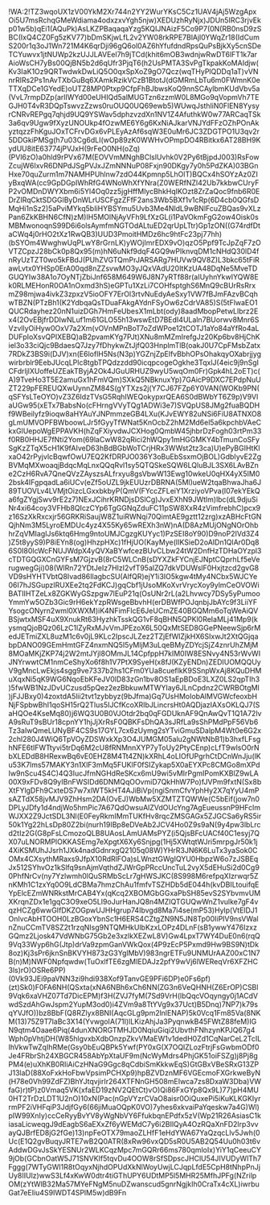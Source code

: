 !WA:2!TZ3wqoUX1zV00YkM2Xr744n2YY2WurYKsC5Cz1UAV4jAj5WzgApxOi5U7msRchqGMeWdiama4odxzxvYgh5njw)XEDUzhRyNjx)JDUn5IRC3rjvEkp01w5b)qEi1(AQuPk)AsLKZPBaqaqaYzg5KQIJNAizF5Co9P7(0N(RB0nsD9zSBC(IxQ4CZ0Fg5zKV77)bDmSKjwLfL2v2YW08rkRPE7BlAjl0YWqZr18(IdCumS200r1q3oJ1Wn721M4K6qrDji96gQ6ol0AZ6hYfufdndRpsQuPsBjkXy5cnSDeTCYuwvx1jtNUWp2kzUJJLAVEel7h9jTCd(khit6mOB3wdnjwRwDT6lFT1k7arAioWsCH7yBs00QjBN5b2d6qUfr3PjqT6(h2UsPMTA3SvPgTkpakKoMAIdjw(Kv3IaK1Oz9QRTwdwkDwLiQ5O0qxSpXoZ9gO7Qcz(wqTHyPlQDDq1aT)vVNnrRlRs2Ps1nAvTXbGuBq6XAmkRzikVCzB1BtotJ(dGMRmLbTu6m0FWmnK0eTTXqDCe1GYedE)oUTZ8MP0Ptxp9CfpFhBJbwsKoQ9nnSCAylbmKUdVbv5a(VvL7rmpDZp(arlIWYd00eUHIQd5alMUGTzn6zzmW0L8MGo9qVopmVh7TEGJH0T4vR3DQpTswvzZzws0ruOUQ0UQ69ewb5)WUwqJsthliN0FlEN8YysyrCNRvREPgq7qhjd9UQ9YSWav5dphzvzdXn1NV1Z4AfuthkW0w77ARCaqTSk3a6qv9Ugw9fXyzUNOUkp4fOzwME6Y6g6KxNiAJkarVNJYdFFzOZhPOnAkyztqzzFhKguJOxTCFrvDGx6vPLEyAzAf6sqW3E0uMr6JC3ZDGTPO1U3qv2r5DDGkiPMSg(h7u03Cg6dLI(wOp89zK0WWHvOPmpDO4RBitkx6AT28BH9KydUU8itE63774jPVJxH(9rFeO0NH(oZq)(PVl6zO)a0hld9rPVx67M(EOVVmMNghBClslUvhk0V2Py6tBjpdJ003)RsFowZcujW6IxvR6DNPdJSgPVJxJZmNNNuP08Fxjn90DKgy7y0h5PdZKA)03BGnHxe70quZurm1m7NAMHPUhlnw7zdO44Kpmnp5LhOlT)BQCx4hSOYzAz0ZIyBxqWA(cc9GpDGpIWhRfG4WNoWhXfYNra(Z0WERfNZl42Ub7kkbwCUryFP2vOMDnDWYXbm6i5Yl4Oq0zz5jgHffMlycBhkHqIKOzt8ZrZaQoc9fnb6R0EDrZIRqCktSDGGlByDnWLrUSCFgzZFfF2ans3Wb5BXf1v1cRp(6D4cb0QGfsDMqHi1nSz2)5aPviMYkq5bIiHYBSYmu5Uvb3Me4NldL9wBNlFcuZBQas9vXLzPan6ZkKBHN6CfN)zM)IH5MOlNjAyVFh9LfXzGL(i1PaVOkmFgG2ow4Oisk0sMBMwonoqnS99D6i6olsAymfmNGTOdALtuED2qrUpLTtr)Gp1zON((G74rdfDtaCWq4j0rHO2tXz1RwQB3)UUD3PmoitHMDz6hc9htFc23pj77hh)(bSYOm4WwghwUqPLwY8rGrnLK)yWOjImrEDX9vO)qzO5Ppf9TcJpZqF7zOVTZCpzJ28bCk0p8Qx95(m)hN6uNkf9dqF4GQ9wPIknvqDM1cNHdQ30lD4fnRyUzTZT0wo5kFBdJ(PUhZVGTQmPrJARSARg7HUVw9QV8Z)L3bkc65tFiRawLvtx0YHSp0ErA00qd8nZZsvwMO3yJQxVAdU20ItKzUA48DqNe5MveTDGUQYIw38A1o7OyNTjZbiJnf658M649W6J8N7yRTf88r(aIUyhnYkwIYQW8Ek0RLMEHonR0OA1nOxmd3hS)eGPTu1XzLi7COHfsptghS6MnQ9cBUrRsRrxmZ98mjwa4ivkZ3zpxzV5ioOFY7ErOl3rtvNuEdyAeSxy1VW7fBJmFAzvBCqhwTBZN(PTzBh1(K2YdbqaQsTDuaFAkgAYdnFSyOw6zCdrVA85)S(5tFlwaEO1QUCRdayhez20nN1uizDGh7HmFeUbesX1mLbt(ody)8aadMbopPetwLlbrz2Ex4(2OvEBjfrDDIwNLuf1m61GLO55h13wswEtD7BEdI4ULaln7BUorwv8Mnr6SVzvllyOiHyw0OxV7a2Xm(vOVnMPnBoT7oZdWPoe12tCOTJ1aYo84aYfRo4aLDUFpIoXsvQPIXEBQ)aB2pvamKYg7PJt)XNu8mMZmIrefgJz20Kp6bv8HjChKiel3o33ciQjc9BdaesQ7Jzy7fDhykwZtJjfQ03HnplmTlB(oakJ0U7CpFMsbZatx7RDkZ3BS9i(DJV)xn(E6loflH5Ns(N3p)YGZnjZpElfvBbhOPsOhakqyOXabrjjygwirbrblr9EebJUcqLPlc8tgbTPQdzzdd90icqpcogeOgkhe3TqxlJ(4eic9j9nSgICFdrljlXUoffeUZEakTByjA2Ok4JGuURHUZ9wyU5wqOm0Fr)Gpk4hL2oET)c(A)9TveHo3T5E2amuGx1hFmVQm)SXkQ5NBknuxYp)7GAicP9DXC7EPdpNuUZT229pFEREUQXwUynnZM84S(gYTXzs2j(Y7CJ67FZp6Y0VAN(WOKb9PN(qSFYsLTeOYO)vZ3Z6IdzTVsG5RqhIWEQokypxrQEA6S0dBWbYT6Z9p)V9VlaUGw95(xETx7BabsNo(cFHrngVVyTQg1ADWi3e7)SVQpUS8JMg2fuaBQDHf9WBeilyfz9ioqw8aHYAuYJNPmmzeGB4LXu(KJvEWY82uNSi6FiU8ATNXO8gLmUMVOPFBWboowLJr5fGyyTfWNat5KnOcbZ2hM2Md6el5a6kpchbVAeCkxGlUepoWgEPPAVKH(hZqFXiyvdwJCXHog0QmbW45jhbrDzFogh03rtPm33f0RB0HHJE7fNti2Yom(69laCwW82qRici2hWQpy1mHGGMKY4bTmunCoSFySgKzZTqX5cH1K9fAIveD63hBdBGbWoTCrjHRx3WWst2tz3ca)U)ePyBGIHtKIxaO42rPyjvlcBqwfOwU7EQ2KfDRPJO036Y3oBuEbSsxmOjBOL)GdbIyvE2ZgBVMqMXwoaqjBdqcMqLnxQQqRvl1sy5QTQSkeSQW6LQluBJL3SX6LAvBZne2CzH6RvA7QneQVzZAyszsALfrxyu8gsVbwW13Ewg10wkeU0qHX4yX5IM02bsk4IFgpqadLa6iUCv(eZf5oUZL9jkEUUzrDBRNA(5Ml)ueW2tqaBhwaJha6J89TUOVLv4LVMjtOizcLGxxbkbyP(QmV(FYccZFLeiY1XrziyoVPva(I07ekYEkQa6fgZYgjSwv9rE2z7)NExJCihrKRNDjsDSlCg)JvxEXhN9JWtlm)lbc(dL9djuSiNr4xi64coy3VFHb8QIczCYp6TgGGNqZduFC11pSW8XxR4zVimfrebhC)pcx9z16SzXkRxcxjr56GRKRiSaujW8Z1uiRWNqi70QimtAE9gztt12zrg)xzABHcFtGNQjhNm3M5LyroEMDUc4yz4X55Ky65wREXh3nW)nA(D8AzMUjONgNOrOhbhrZqVMIagIJs6ktq6Hmg9ntoUMJCgzgKUYyc1)PzSEI8oY90)D9noP2IVd3Z4)Z5t8yyS9)P8iEYn8(og)HhzpHXc)1fHjUO(KayMye(IIKSieD2oAIDn1QlAr0Dq86S0I80lcWcFNUJWdpX4yQVXaBYwfcezBUvCLbw24tW2DnfHzTDHaOYzpl3cTDTGQGXCnGYFsM7GjzvB(8rC5WLCnB(sDYXZkFYCnjEJNptCQprhLf5eVerugwegGji)08(WlRn72YDtJeIz7HIzI2vfT95alZQ7dkVDUWslF0Hxjtzcd2gvG8VD9sHYHTVbtQ8Ivad86IlagbcSU(AlfQR)ejY1i3IO5kgw4tMy4NCbx5WJCYe06I7hJSGupzIRUXEe2tq2FdKCJ)gqCbf1jUsoMKoXvrVrycXoy9ylmCeOVOWiBATIIHTZeLx8ZGKWyGSzpgw7lEuP21q(OsUNr2rL(a2Lhvwcy7DSy5yPumooYmmYw5OZb3Gic9rH6ekYzpRWsgeBbvhH(erDBWfPOJqnbjJbAYc9f3LiiYFYsogcONyrn2wml0XWXM)iK4NFimFlcE6JeUCmZE40BGQMm6oTqWeAiQVBSjwtxMSF4uX9XnukRt63HyzhkTsskQG1vF8qBHN5QPKl0ReIaMLj41Mp9(kysmqQjoBQz06LzC1lZyRxMJvVmJPEzoX6L50QxMtSED8GGePNeewSjp6rMedJETmiZXL8uzM1c6v0jL9KLc2IpscJLZez2TZjEfWlZjkHX6SIxwJt2XtQGjqabpDANO09GEmHmtGFZ4nxmNQ5I5yMljM3uLqeBMyZDYcjSjZ4znrUhZMjM8MOaMKjZKP74j2W2mtJYjl8OMmJL14CpfppH7kIM0IW8ESNvy4N53rWvWIJNYrwwtCM1nmCeShyXo6f8h1V7PtX9SyeH(x8fJ(KZyENDn)ZEDIUOMQQUyV9gMncLwEkjs4sgg9ve7337b2hs1CFm0YUa8cueflkK9SSnpWxAj8KQuDHMuXqxNi5qK9WG6NqoEbKFeJV0lD83zGn1bv8OS1aEpBDoE3LXZ0LS2qpTIh3)5fwWB1NzJDvUCzusd5pQez2ezBbkuwMTWYIay6JLnCpdnz2CWRBOtgMl)jFJJBxy0)4zoxtdA5lii2tvt1zybbyz(9bJfma)Gq7UsHMoIobAlMVGWcfeoxbHNjFSpbwBhI1qoSH15rQ2Tlus5IJCfKcoXRIbJLincrsHt0AQDjazIAXsOKLQJ7(SaHQOe4KseMq80)j6WQ3U0B0VJOtdr2bq0qFGDUknAF9QnAwQvT1Q1A72lvA9sRuT9sBUr18cpnYY1hjJjXrRsF0QBKFsDhQA3sJRfLa9sShPMdPpF56Vb6Tz3aIwQmeLUNyBF4CS9s17GYL7cx6zUymg2sYTviGmuSDalpM4Wt0e6G2x2chl280J4WiQ6TpVOyZDSWxkXp3O4JUMGM05alu2gNWtNbB1)b3hxfLFsghNFE6tIFWTtyvi5trDq6M2cU8fRNMnnXYP7yToUy2PtyCEnp)cLfT9wlsO0rNbXLEDdB8HRexwBq6vE0EHZ8M4Tt4ZN)kXRhL4oLIOfUPgrhCtDCnWnJju(lKu53K7lms57MAKY3n1XlF3mMq5FUKlF0fSIZykap5X0aEYXPc8CMGo8mXPdIw9nScu4S4C)4Q3IucJfmNGHdReSKcx6mU9wi5vMIrPgmIPomKXBlZ9wLA00X9xFDv8Q9yIBnFWSIDd6DNMQqOOvmiD7QkHhW7Po)fJVPm9fxtN(Sx8bXtFYlgDFh9CxteDS7w7xlWT5kHT4AJiBiVp(ngiSnmCfvYphHy2X7qYyU4mPsAZTdX58jvMJV9ZhHsm2DA(OvEJ)WbMw5XZMTZTQWWe(C5bEif(jow7n0DPLyJDfy1d4ndjWo5hmPic7A67QdOwsuAlZVdOUcYng7AgEueussnP9HFclmWJXX2Z9JctSDL3Nl(E0FeyRkmIMmTUKfHv8rqcZMSGAGx5ZJGCSa6yRS5ir50k1Yg22hLsDp80Z2bi(nurh19IBp8eDVeAb2JCV4Ho0Z9s9aN(9y4pw3lbLrcd2tIz2G(G8pFsLCmozoQLB8UAosLAmUAMsPYZ(i5QjsBFcUACf40C1esyj7QX07uLNORMPlOKKASEmg7eXpgtX6Xy6Snjpg(1Hj5XWtqtWJri5mrpgJr50k1j4XiKSMUhJJsrh1JXk4nadGdnrxgQ2105q08W)YHrR3JN6K6LuTx3yaSok0COMx4CXsythMRaxs9JfpX10RdRlFOa)sLWnztGWgIQYU0HbpzW6o7zJSBEqJx512SYhvOz1kSlfq9snAjmVqthdZJWrGpPRccUncTuL2vyX5dEHuSi2d0Cg90PhfNrCv(ny7Yzlwmh0lQuSRMbScLr7gHWSJKC(8S998M6refpqXIzrwqr5ZnKMh1C1zxYq0O9LdCBMa7hmzChAu1fmfvTSZHDb5dE044h(kvDBILtouifqEYpElcEZmWNRkstMrCAB4Yx(qKcq2XBOMGbGGxaPbSH85evS2SYbvmvUMXKrqnZDx1e1gqC3O9xeO5LI9oJurHanJQ8n4MZIQTGUQwWnZ1vulke7gF4vqzHCZg6wwGIfDKZOGpwUJHHgrup74Ibvgd8Ma7i4se(mP53)Hylp(VtElDJ1OnIvcAbHTOOH0LzBGoxYbnSc1H6ERS4CZtgZN9N5JN8Tp00IiPIV9nsVWalnZnuCCmTV8SZ2t1rzqNIsg9NTQMHkUlbKzxLOPz4DLnF(sB1ywwY476IzxzGQmz2Ljosk47VdWNbG75Gb2e3xzlkXEZwL8V)Gw4LpxT7WY4DuE0n6(rqQ9Vq33Wyp6hG(Jtp)drVa9zpmGanVWkQox(4P9zEcP5Pxmd9Hw9BS9N)tDk8oz)Kj3sPr6jknSnBKVYH873zG3YglMbV)983ngrETFu9UNMUrAAZ00xC1N7B(n)M)NWF0Npfqwdw(TuOxlfTE6zgMIEDAJz2pfY9wVj6lWEReqVr6XFZHC3ls)rO)OSRe6PP)(0Vk93JEi9paVNN3zi9hdi938Xof9TanvGE9PFi6DP)e0Fs6pf)(zt)Sk0)F0FA6NH(QSxta(xNA6NBh6xCh6NN(ZG3n6VeQHNH(Z6ErOP)CSBl9Vqk6xaVHZ07Td7DicEPM)f3H(ZVJ7fyM(7Sd9VrH(lbQqcVOqyngy0j1ACdVwdSzdAhGwJspm2YupM3od0)i4ZVm9a8TtYVg9x37Uct)B5Dnq)7NP7)k79sqYVJfO))bz8BbF(Q8RZlyx8BNI(AqcGLg9pm2lnlENAP)5k0Vcq1Fm85Va(8NKM(13)75Z9T7laBc3X14(YvwgoIA(71I)lLKizAhjJa3PyqnwkB45FWtZ88feM)IGN9qtm4Oaae6Piq(4dunXNORGTMHJD0NqiuGiqi2UbvthFNhzynKPJQ67g4Wph0pVhtjDH(W85hlgvxbXdbOnzpZkvVMaEW1v1dedH0Zd1CqNarCeL2TcILIhVkwTwZqIhRMe(Gsy0bEuQBPk5Ywf(PY0xG(X7OQlZLozFtrjFsGwbmODf0Je4FRbrSh24XBGCR458AbYpXtaUF9m(NcWyMdrs4PhjGK51oiFSZg)j8Pj8gPM4(e)uXhKB0RIiAiCzHNaG9Ggc8qCdbiSmKkkwEqS)GtGBxVBeSRxG13ZPJ13laD(88XoFxkHoFbwVpsimPCHXp9)hpBZVDznMF6VGEcmoFXGrkweByN(H78e0Vh99ZdFZ)BhYJtqvjirIr264XTFNnGH508mEIwca7zs8DxaW3Dba)VWfaG)r)tP)z0Vmaq5VK(xfaED19zNV2QEtCt)vO)Qi86FxGYp8Qx9L)77)pH4MU0HT2TrDzLDT1U2nO)10xN(Pac(nGpVYzrCVaO8aisr0OiQuxePi5iKuKLKGKIyrrmPF2iVHFqiP3JdjfGy6(66jiMuaOQpK0VO)7yhes6xkvaiPaYqeskw7a4G)Wl)pIW99XnIy)ccCeRyyBvYV8yWgNbVY6FfukbqnEPdfx5zV(Wp21R26AsiasC1kiasaLicweqgJ9dEagbS6aEXxZf6yWEMdC7y6i2BIlQyA4OzRQaXnFD2lrp3vvayQJBrfED8jG2fGe)13)npFeOTX79maoZLHfF1eHdYWA67YaQzqcLlv5Jwh(0Uc(E1Q2gvBuqyJRTE7wB2Q0ATR(8xRw96vxQD5sR0U5AB2Q54Uu0h03t6vAddwDGvJsSkYESNUr2WLKCqzMpc7mGQRr66ms780qmloIx)YiY1qCeeuCY9jOb(GCbnOatW5J71SNVKIf5tqvDu4OOW8rSfSDpscJHClU54JIVUDyWlTh7Fggg(7WTyGWI1R8tOqyxNjhdOPUdXkNlWoyUwjLCJqpLfdE5CpH8tNhpPnJjUy8IIUlz)wwS3Lf4xKwW0dtr4tiGThUPY6UDtMP5l5MHR25MfhJPFg(NZrilpOM(zYtWlB32Ma57MYeFNgM5nuDZwanscud5gnrNgjkIh0CraTx4cXL)iwrbuGat7eEIiu4S9IWDT4SPlM5w)dB9Fn
